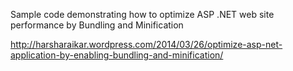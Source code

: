  Sample code demonstrating how to optimize ASP .NET web site performance by Bundling and Minification

http://harsharaikar.wordpress.com/2014/03/26/optimize-asp-net-application-by-enabling-bundling-and-minification/
